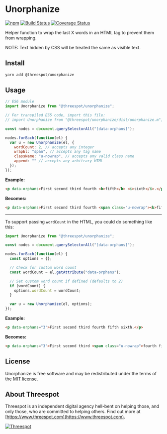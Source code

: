 # Unorphanize
[![npm](https://badge.fury.io/js/%40threespot%2Funorphanize.svg)](https://www.npmjs.com/package/@threespot/unorphanize)
[![Build Status](https://travis-ci.org/Threespot/unorphanize.svg?branch=master)](https://travis-ci.org/Threespot/unorphanize)
[![Coverage Status](https://coveralls.io/repos/github/Threespot/unorphanize/badge.svg)](https://coveralls.io/github/Threespot/unorphanize)

Helper function to wrap the last X words in an HTML tag to prevent them from wrapping.

NOTE: Text hidden by CSS will be treated the same as visible text.

## Install

```bash
yarn add @threespot/unorphanize
```

## Usage

```js
// ES6 module
import Unorphanize from "@threespot/unorphanize";

// For transpiled ES5 code, import this file:
// import Unorphanize from "@threespot/unorphanize/dist/unorphanize.m";

const nodes = document.querySelectorAll("[data-orphans]");

nodes.forEach(function(el) {
  var u = new Unorphanize(el, {
    wordCount: 2, // accepts any integer
    wrapEl: "span", // accepts any tag name
    className: "u-nowrap", // accepts any valid class name
    append: "" // accepts any arbitrary HTML
  });
});
```

**Example:**

```html
<p data-orphans>First second third fourth <b>fifth</b> <i>sixth</i>.</p>
```

**Becomes:**

```html
<p data-orphans>First second third fourth <span class="u-nowrap"><b>fifth</b> <i>sixth</i>.</span></p>
```

---

To support passing `wordCount` in the HTML, you could do something like this:

```js
import Unorphanize from "@threespot/unorphanize";

const nodes = document.querySelectorAll("[data-orphans]");

nodes.forEach(function(el) {
  const options = {};

  // Check for custom word count
  const wordCount = el.getAttribute("data-orphans");

  // Set custom word count if defined (defaults to 2)
  if (wordCount) {
    options.wordCount = wordCount;
  }

  var u = new Unorphanize(el, options);
});

```
**Example:**

```html
<p data-orphans="3">First second third fourth fifth sixth.</p>
```

**Becomes:**

```html
<p data-orphans="3">First second third <span class="u-nowrap">fourth fifth sixth.</span></p>
```

## License

Unorphanize is free software and may be redistributed under the terms of the [MIT license](https://github.com/Threespot/frontline-sass/blob/master/LICENSE.md).

## About Threespot

Threespot is an independent digital agency hell-bent on helping those, and only those, who are committed to helping others. Find out more at [https://www.threespot.com](https://www.threespot.com).

[![Threespot](https://avatars3.githubusercontent.com/u/370822?v=3&s=100)](https://www.threespot.com)

